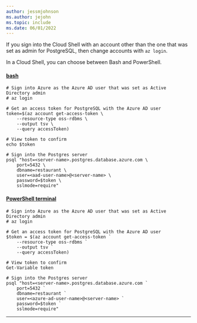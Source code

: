 ```yaml
---
author: jessmjohnson
ms.author: jejohn
ms.topic: include
ms.date: 06/01/2022
---
```


If you sign into the Cloud Shell with an account other than the one that was set as admin for PostgreSQL, then change accounts with `az login`.

In a Cloud Shell, you can choose between Bash and PowerShell. 

#### [bash](#tab/terminal-bash)

```azurecli
# Sign into Azure as the Azure AD user that was set as Active Directory admin
# az login

# Get an access token for PostgreSQL with the Azure AD user
token=$(az account get-access-token \
    --resource-type oss-rdbms \
    --output tsv \
    --query accessToken)

# View token to confirm
echo $token 

# Sign into the Postgres server
psql "host=<server-name>.postgres.database.azure.com \
    port=5432 \
    dbname=restaurant \
    user=<aad-user-name>@<server-name> \
    password=$token \
    sslmode=require"
```

#### [PowerShell terminal](#tab/terminal-powershell)

```azurecli
# Sign into Azure as the Azure AD user that was set as Active Directory admin
# az login

# Get an access token for PostgreSQL with the Azure AD user
$token = $(az account get-access-token `
    --resource-type oss-rdbms `
    --output tsv `
    --query accessToken)

# View token to confirm
Get-Variable token

# Sign into the Postgres server
psql "host=<server-name>.postgres.database.azure.com `
    port=5432 `
    dbname=restaurant `
    user=<azure-ad-user-name>@<server-name> `
    password=$token `
    sslmode=require"
```

---
